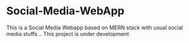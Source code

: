# Social-Media-WebApp
This is a Social Media Webapp based on MERN stack with usual social media stuffs...
This project is under development
